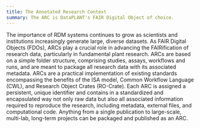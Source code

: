 ```yaml
---
title: The Annotated Research Context
summary: The ARC is DataPLANT's FAIR Digital Object of choice.
---
```


The importance of RDM systems continues to grow as scientists and institutions increasingly generate large, diverse datasets. As FAIR Digital Objects (FDOs), ARCs play a crucial role in advancing the FAIRification of research data, particularly in fundamental plant research.
ARCs are based on a simple folder structure, comprising studies, assays, workflows and runs, and are meant to package all research data with its associated metadata. ARCs are a practical implementation of existing standards encompassing the benefits of the ISA model, Common Workflow Language (CWL), and Research Object Crates (RO-Crate). Each ARC is assigned a persistent, unique identifier and contains in a standardized and encapsulated way not only raw data but also all associated information required to reproduce the research, including metadata, external files, and computational code. 
Anything from a single publication to large-scale, multi-lab, long-term projects can be packaged and published as an ARC. 
 
